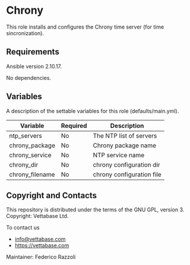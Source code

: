 # Chrony

This role installs and configures the Chrony time server (for time sincronization).


## Requirements

Ansible version 2.10.17.

No dependencies.


## Variables

A description of the settable variables for this role (defaults/main.yml).

| Variable           | Required | Description                 |
|--------------------|----------|-----------------------------|
| ntp_servers        | No       | The NTP list of servers     |
| chrony_package     | No       | Chrony package name         |
| chrony_service     | No       | NTP service name            |
| chrony_dir         | No       | chrony configuration dir    |
| chrony_filename    | No       | chrony configuration file   |


## Copyright and Contacts

This repository is distributed under the terms of the GNU GPL, version 3. Copyright: Vettabase Ltd.

To contact us

* info@vettabase.com
* https://vettabase.com

Maintainer: Federico Razzoli
